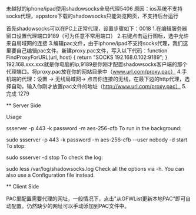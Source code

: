 未越狱的iphone/ipad使用shadowsocks全局代理5406
原因：ios系统不支持socks代理，appstore下载的shadowsocks只能浏览网页，不支持后台运行

首先shadowsocks可以在PC上正常代理，设置步骤如下：0018
1.在编辑服务器窗口设置代理端口9189（可为任意不常用端口）
2.右键点击运行图标，选中允许来自局域网的连接
3.编辑pac文件，由于iphone/ipad不支持socks代理，我们这里要自己编辑pac文件。新建proxy.pac文件，写入以下代码：function FindProxyForURL(url, host) { return "SOCKS 192.168.0.102:9189"; }
192.168.xxx.xxx就是你电脑的ip,9189是你刚才配置shadowsocks客户端的那个代理端口。将proxy.pac放在你的网站目录中（www.url.com/proxy.pac）
4.手机端的代理：设置 -> 无线局域网-> 点击你连接的无线，在最下边的http代理，选择自动，输入你刚才放置pac文件的地址（http://www.url.com/proxy.pac）
5.完成
1279

** Server Side

Usage

ssserver -p 443 -k password -m aes-256-cfb
To run in the background:

sudo ssserver -p 443 -k password -m aes-256-cfb --user nobody -d start
To stop:

sudo ssserver -d stop
To check the log:

sudo less /var/log/shadowsocks.log
Check all the options via -h. You can also use a Configuration file instead.

** Client Side

PAC里配置需要代理的网址，一般情况下，点击"从GFWList更新本地PAC"即可自动配置。仍然缺少的网址可以手动添加到PAC文件中。